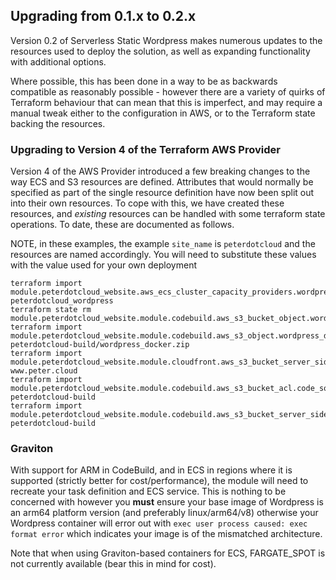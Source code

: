 ## Upgrading from 0.1.x to 0.2.x

Version 0.2 of Serverless Static Wordpress makes numerous updates to the resources used to deploy the solution, as well
as expanding functionality with additional options.

Where possible, this has been done in a way to be as backwards compatible as reasonably possible - however there are a
variety of quirks of Terraform behaviour that can mean that this is imperfect, and may require a manual tweak either to
the configuration in AWS, or to the Terraform state backing the resources.

### Upgrading to Version 4 of the Terraform AWS Provider
Version 4 of the AWS Provider introduced a few breaking changes to the way ECS and S3 resources are defined. Attributes
that would normally be specified as part of the single resource definition have now been split out into their own
resources. To cope with this, we have created these resources, and _existing_ resources can be handled with some
terraform state operations. To date, these are documented as follows.

NOTE, in these examples, the example `site_name` is `peterdotcloud` and the resources are named accordingly. You will
need to substitute these values with the value used for your own deployment

```
terraform import module.peterdotcloud_website.aws_ecs_cluster_capacity_providers.wordpress_cluster peterdotcloud_wordpress
terraform state rm module.peterdotcloud_website.module.codebuild.aws_s3_bucket_object.wordpress_dockerbuild
terraform import module.peterdotcloud_website.module.codebuild.aws_s3_object.wordpress_dockerbuild peterdotcloud-build/wordpress_docker.zip
terraform import module.peterdotcloud_website.module.cloudfront.aws_s3_bucket_server_side_encryption_configuration.wordpress_bucket www.peter.cloud
terraform import module.peterdotcloud_website.module.codebuild.aws_s3_bucket_acl.code_source peterdotcloud-build
terraform import module.peterdotcloud_website.module.codebuild.aws_s3_bucket_server_side_encryption_configuration.code_source peterdotcloud-build
```
### Graviton

With support for ARM in CodeBuild, and in ECS in regions where it is supported (strictly better for cost/performance),
the module will need to recreate your task definition and ECS service. This is nothing to be concerned with however you
 **must** ensure your base image of Wordpress is an arm64 platform version (and preferably linux/arm64/v8) otherwise
 your Wordpress container will error out with `exec user process caused: exec format error` which indicates your image
 is of the mismatched architecture.

 Note that when using Graviton-based containers for ECS, FARGATE_SPOT is not currently available (bear this in mind for
 cost).
